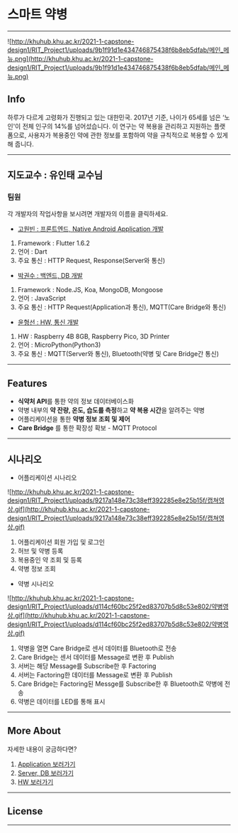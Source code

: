 # 스마트 약병

---

![http://khuhub.khu.ac.kr/2021-1-capstone-design1/RIT_Project1/uploads/9b1f91d1e434746875438f6b8eb5dfab/메인_메뉴.png](http://khuhub.khu.ac.kr/2021-1-capstone-design1/RIT_Project1/uploads/9b1f91d1e434746875438f6b8eb5dfab/메인_메뉴.png)

## Info

하루가 다르게 고령화가 진행되고 있는 대한민국. 2017년 기준, 나이가 65세를 넘은 ‘노인'이 전체 인구의 14%를 넘어섰습니다. 이 연구는 약 복용을 관리하고 지원하는 플랫폼으로, 사용자가 복용중인 약에 관한 정보를 포함하여 약을 규칙적으로 복용할 수 있게 해 줍니다.

---

## 지도교수 : 유인태 교수님

### 팀원

각 개발자의 작업사항을 보시려면 개발자의 이름을 클릭하세요.

- [고원빈 : 프론트엔드, Native Android Application 개발](http://khuhub.khu.ac.kr/2021-1-capstone-design1/RIT_Project1/tree/frontend/frontend)
1. Framework : Flutter 1.6.2
2. 언어 : Dart
3. 주요 통신 : HTTP Request, Response(Server와 통신)

- [박권수 : 백엔드, DB 개발](http://khuhub.khu.ac.kr/2021-1-capstone-design1/RIT_Project1/tree/server/server)
1. Framework : Node.JS, Koa, MongoDB, Mongoose
2. 언어 : JavaScript
3. 주요 통신 : HTTP Request(Application과 통신), MQTT(Care Bridge와 통신)

- [윤형선 : HW, 통신 개발](http://khuhub.khu.ac.kr/2021-1-capstone-design1/RIT_Project1/tree/Hardware/hardware)
1. HW : Raspberry 4B 8GB, Raspberry Pico, 3D Printer
2. 언어 : MicroPython(Python3)
3. 주요 통신 : MQTT(Server와 통신), Bluetooth(약병 및 Care Bridge간 통신)

---

## Features

- **식약처 API**를 통한 약의 정보 데이터베이스화
- 약병 내부의 **약 잔량, 온도, 습도를 측정**하고 **약 복용 시간**을 알려주는 약병
- 어플리케이션을 통한 **약병 정보 조회 및 제어**
- **Care Bridge** 를 통한 확장성 확보 - MQTT Protocol

---

## 시나리오

- 어플리케이션 시나리오

![http://khuhub.khu.ac.kr/2021-1-capstone-design1/RIT_Project1/uploads/9217a148e73c38eff392285e8e25b15f/캡쳐영상.gif](http://khuhub.khu.ac.kr/2021-1-capstone-design1/RIT_Project1/uploads/9217a148e73c38eff392285e8e25b15f/캡쳐영상.gif)

1. 어플리케이션 회원 가입 및 로그인
2. 허브 및 약병 등록
3. 복용중인 약 조회 및 등록
4. 약병 정보 조회

- 약병 시나리오

![http://khuhub.khu.ac.kr/2021-1-capstone-design1/RIT_Project1/uploads/d114cf60bc25f2ed83707b5d8c53e802/약병영상.gif](http://khuhub.khu.ac.kr/2021-1-capstone-design1/RIT_Project1/uploads/d114cf60bc25f2ed83707b5d8c53e802/약병영상.gif)

1. 약병을 열면 Care Bridge로 센서 데이터를 Bluetooth로 전송
2. Care Bridge는 센서 데이터를 Message로 변환 후 Publish
3. 서버는 해당 Message를 Subscribe한 후 Factoring
4. 서버는 Factoring한 데이터를 Message로 변환 후 Publish
5. Care Bridge는 Factoring된 Messge를 Subscribe한 후 Bluetooth로 약병에 전송
6. 약병은 데이터를 LED를 통해 표시

---

## More About

자세한 내용이 궁금하다면?

1. [Application 보러가기](http://khuhub.khu.ac.kr/2021-1-capstone-design1/RIT_Project1/commits/frontend)
2. [Server, DB 보러가기](http://khuhub.khu.ac.kr/2021-1-capstone-design1/RIT_Project1/commits/server)
3. [HW 보러가기](http://khuhub.khu.ac.kr/2021-1-capstone-design1/RIT_Project1/commits/Hardware)

---

## License

---